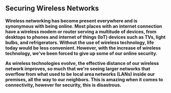 <h2>Securing Wireless Networks</h2>

<b>Wireless networking has become present everywhere and is synonymous with being online. Most places with an internet connection have a wireless modem or router serving a multitude of devices, from desktops to phones and internet of things (IoT) devices such as TVs, light bulbs, and refrigerators. Without the use of wireless technology, life today would be less convenient. However, with the increase of wireless technology, we've been forced to give up some of our online security. </b>

<b>As wireless technologies evolve, the effective distance of our wireless network improves, so much that we're seeing larger networks that overflow from what used to be local area networks (LANs) inside our premises, all the way to our neighbors. This is amazing when it comes to connectivity, however for security, this is disastrous.  </b>
